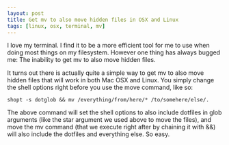 ```yaml
---
layout: post
title: Get mv to also move hidden files in OSX and Linux
tags: [linux, osx, terminal, mv]
---
```


I love my terminal. I find it to be a more efficient tool for me to use when doing most things on my filesystem. However one thing has always bugged me: The inability to get mv to also move hidden files.

It turns out there is actually quite a simple way to get mv to also move hidden files that will work in both Mac OSX and Linux.  You simply change the shell options right before you use the move command, like so:

```shell
shopt -s dotglob && mv /everything/from/here/* /to/somehere/else/.
```

The above command will set the shell options to also include dotfiles in glob arguments (like the star argument we used above to move the files), and move the mv command (that we execute right after by chaining it with &&) will also include the dotfiles and everything else. So easy.
